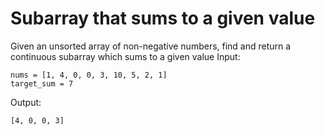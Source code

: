 # Subarray that sums to a given value

Given an unsorted array of non-negative numbers, find and return a continuous subarray which sums to a given value
Input:

```
nums = [1, 4, 0, 0, 3, 10, 5, 2, 1]
target_sum = 7
```

Output:

`[4, 0, 0, 3]`